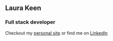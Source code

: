 ## Laura Keen
### Full stack developer


Checkout my [personal site](https://laurakeen.co.uk/) or find me on [LinkedIn](https://linkedin.com/in/laurakeen) 
